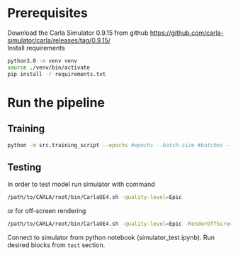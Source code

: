 # Prerequisites
Download the Carla Simulator 0.9.15 from github https://github.com/carla-simulator/carla/releases/tag/0.9.15/  
Install requirements
```bash
python3.8 -m venv venv
source ./venv/bin/activate
pip install -r requirements.txt
```

# Run the pipeline
## Training
```bash
python -m src.training_script --epochs #epochs --batch-size #batches --output_size #control_signals --units #units --sequence_length #seq_len --lr #leaning_rate --device "cuda|cpu"
```
## Testing
In order to test model run simulator with command
```bash
/path/to/CARLA/root/bin/CarlaUE4.sh -quality-level=Epic
```
or for off-screen rendering
```bash
/path/to/CARLA/root/bin/CarlaUE4.sh -quality-level=Epic -RenderOffScreen
```

Connect to simulator from python notebook (simulator_test.ipynb). Run desired blocks from `test` section.
